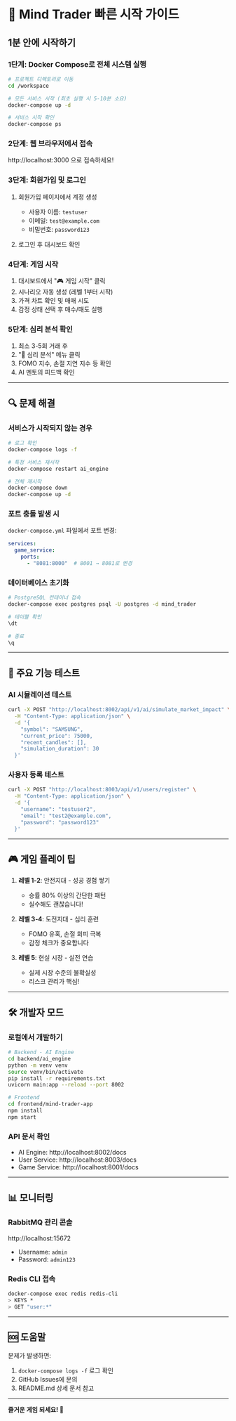 # 🚀 Mind Trader 빠른 시작 가이드

## 1분 안에 시작하기

### 1단계: Docker Compose로 전체 시스템 실행

```bash
# 프로젝트 디렉토리로 이동
cd /workspace

# 모든 서비스 시작 (최초 실행 시 5-10분 소요)
docker-compose up -d

# 서비스 시작 확인
docker-compose ps
```

### 2단계: 웹 브라우저에서 접속

http://localhost:3000 으로 접속하세요!

### 3단계: 회원가입 및 로그인

1. 회원가입 페이지에서 계정 생성
   - 사용자 이름: `testuser`
   - 이메일: `test@example.com`
   - 비밀번호: `password123`

2. 로그인 후 대시보드 확인

### 4단계: 게임 시작

1. 대시보드에서 "🎮 게임 시작" 클릭
2. 시나리오 자동 생성 (레벨 1부터 시작)
3. 가격 차트 확인 및 매매 시도
4. 감정 상태 선택 후 매수/매도 실행

### 5단계: 심리 분석 확인

1. 최소 3-5회 거래 후
2. "🧠 심리 분석" 메뉴 클릭
3. FOMO 지수, 손절 지연 지수 등 확인
4. AI 멘토의 피드백 확인

---

## 🔍 문제 해결

### 서비스가 시작되지 않는 경우

```bash
# 로그 확인
docker-compose logs -f

# 특정 서비스 재시작
docker-compose restart ai_engine

# 전체 재시작
docker-compose down
docker-compose up -d
```

### 포트 충돌 발생 시

`docker-compose.yml` 파일에서 포트 변경:

```yaml
services:
  game_service:
    ports:
      - "8081:8000"  # 8001 → 8081로 변경
```

### 데이터베이스 초기화

```bash
# PostgreSQL 컨테이너 접속
docker-compose exec postgres psql -U postgres -d mind_trader

# 테이블 확인
\dt

# 종료
\q
```

---

## 📱 주요 기능 테스트

### AI 시뮬레이션 테스트

```bash
curl -X POST "http://localhost:8002/api/v1/ai/simulate_market_impact" \
  -H "Content-Type: application/json" \
  -d '{
    "symbol": "SAMSUNG",
    "current_price": 75000,
    "recent_candles": [],
    "simulation_duration": 30
  }'
```

### 사용자 등록 테스트

```bash
curl -X POST "http://localhost:8003/api/v1/users/register" \
  -H "Content-Type: application/json" \
  -d '{
    "username": "testuser2",
    "email": "test2@example.com",
    "password": "password123"
  }'
```

---

## 🎮 게임 플레이 팁

1. **레벨 1-2**: 안전지대 - 성공 경험 쌓기
   - 승률 80% 이상의 간단한 패턴
   - 실수해도 괜찮습니다!

2. **레벨 3-4**: 도전지대 - 심리 훈련
   - FOMO 유혹, 손절 회피 극복
   - 감정 체크가 중요합니다

3. **레벨 5**: 현실 시장 - 실전 연습
   - 실제 시장 수준의 불확실성
   - 리스크 관리가 핵심!

---

## 🛠 개발자 모드

### 로컬에서 개발하기

```bash
# Backend - AI Engine
cd backend/ai_engine
python -m venv venv
source venv/bin/activate
pip install -r requirements.txt
uvicorn main:app --reload --port 8002

# Frontend
cd frontend/mind-trader-app
npm install
npm start
```

### API 문서 확인

- AI Engine: http://localhost:8002/docs
- User Service: http://localhost:8003/docs
- Game Service: http://localhost:8001/docs

---

## 📊 모니터링

### RabbitMQ 관리 콘솔

http://localhost:15672
- Username: `admin`
- Password: `admin123`

### Redis CLI 접속

```bash
docker-compose exec redis redis-cli
> KEYS *
> GET "user:*"
```

---

## 🆘 도움말

문제가 발생하면:
1. `docker-compose logs -f` 로그 확인
2. GitHub Issues에 문의
3. README.md 상세 문서 참고

---

**즐거운 게임 되세요! 🎉**
